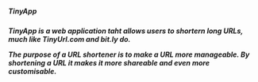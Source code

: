 <h5> TinyApp <h5>

TinyApp is a web application taht allows users to shortern long URLs, much like TinyUrl.com and bit.ly do. 

The purpose of a URL shortener is to make a URL more manageable. By shortening a URL it makes it more shareable and even more customisable.


